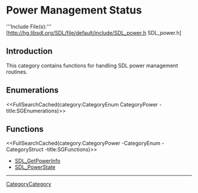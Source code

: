 
# Power Management Status

'''Include File(s):'''  [http://hg.libsdl.org/SDL/file/default/include/SDL_power.h SDL_power.h]


## Introduction
This category contains functions for handling SDL power management routines. 


<!-- #Remove this line and the ## below to use this markup if it becomes relevant to this category -->
## Enumerations
<<FullSearchCached(category:CategoryEnum CategoryPower -title:SGEnumerations)>>

<!-- #== Structures == -->
<!-- #<<FullSearchCached(category:CategoryStruct CategoryPower -title:SGStructures)>> -->

## Functions
<<FullSearchCached(category:CategoryPower -CategoryEnum -CategoryStruct -title:SGFunctions)>>

<!-- BEGIN CATEGORY LIST -->
- [SDL_GetPowerInfo](SDL_GetPowerInfo)
- [SDL_PowerState](SDL_PowerState)
<!-- END CATEGORY LIST -->

----
[CategoryCategory](CategoryCategory)
